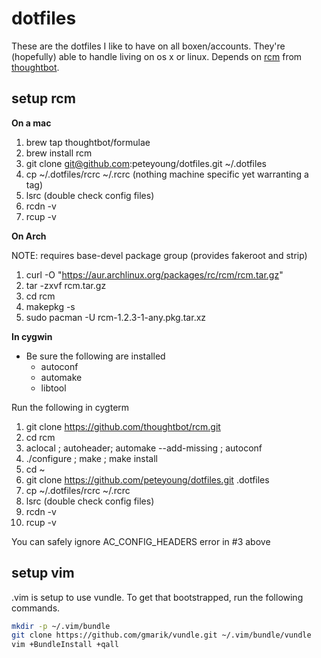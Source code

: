 dotfiles
========

These are the dotfiles I like to have on all boxen/accounts. They're (hopefully) able to handle living on os x or linux.
Depends on [rcm][1] from [thoughtbot][2].

setup rcm
---------
__On a mac__

1. brew tap thoughtbot/formulae
2. brew install rcm
3. git clone git@github.com:peteyoung/dotfiles.git ~/.dotfiles
4. cp ~/.dotfiles/rcrc ~/.rcrc (nothing machine specific yet warranting a tag)
5. lsrc (double check config files)
6. rcdn -v
7. rcup -v

__On Arch__

NOTE: requires base-devel package group (provides fakeroot and strip)

1. curl -O "https://aur.archlinux.org/packages/rc/rcm/rcm.tar.gz"
2. tar -zxvf rcm.tar.gz 
3. cd rcm
4. makepkg -s
5. sudo pacman -U rcm-1.2.3-1-any.pkg.tar.xz

__In cygwin__

+ Be sure the following are installed
    - autoconf
    - automake
    - libtool

Run the following in cygterm

1. git clone https://github.com/thoughtbot/rcm.git
2. cd rcm
3. aclocal ; autoheader; automake --add-missing ; autoconf
4. ./configure ; make ; make install
5. cd ~
6. git clone https://github.com/peteyoung/dotfiles.git .dotfiles
7. cp ~/.dotfiles/rcrc ~/.rcrc
8. lsrc (double check config files)
9. rcdn -v
10. rcup -v

You can safely ignore AC_CONFIG_HEADERS error in #3 above

setup vim
---------
.vim is setup to use vundle. To get that bootstrapped, run the following commands.
```bash
mkdir -p ~/.vim/bundle
git clone https://github.com/gmarik/vundle.git ~/.vim/bundle/vundle
vim +BundleInstall +qall
```


[1]: http://thoughtbot.github.io/rcm/rcm.7.html "rcm manpage"
[2]: http://robots.thoughtbot.com/rcm-for-rc-files-in-dotfiles-repos "rcm blog post"
